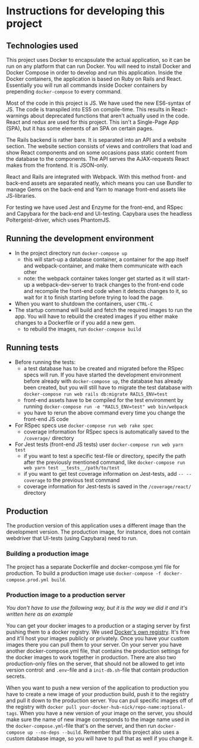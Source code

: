 # Instructions for developing this project
## Technologies used
This project uses Docker to encapsulate the actual application, so it can be run
on any platform that can run Docker. You will need to install Docker and Docker 
Compose in order to develop and run this application. Inside the Docker 
containers, the application is based on Ruby on Rails and React. Essentially you 
will run all commands inside Docker containers by prepending ```docker-compose```
to every command.

Most of the code in this project is JS. We have used the new ES6-syntax of JS.
The code is transpiled into ES5 on compile-time. This results in React-warnings
about deprecated functions that aren't actually used in the code. React and 
redux are used for this project. This isn't a Single-Page App (SPA), but it has 
some elements of an SPA on certain pages. 

The Rails backend is rather bare. It is separated into an API and a website
section. The website section consists of views and controllers that load and show
React components and on some occasions pass static content from the database to
the components. The API serves the AJAX-requests React makes from the frontend.
It is JSON-only.

React and Rails are integrated with Webpack.  With this method front- and back-end
assets are separated neatly, which means you can use Bundler to manage Gems on the
back-end and Yarn to manage front-end assets like JS-libraries.

For testing we have used Jest and Enzyme for the front-end, and RSpec and Capybara
for the back-end and UI-testing. Capybara uses the headless Poltergeist-driver, 
which uses PhantomJS.
## Running the development environment
* In the project directory run ```docker-compose up```
    * this will start-up a database container, a container for the app itself and 
    webpack-container, and make them communicate with each other
    * note: the webpack container takes longer get started as it will start-up
    a webpack-dev-server to track changes to the front-end code and recompile the
    front-end code when it detects changes to it, so wait for it to finish
    starting before trying to load the page.
* When you want to shutdown the containers, user ```CTRL-C```
* The startup command will build and fetch the required images to run the app.
You will have to rebuild the created images if you either make changes to a
Dockerfile or if you add a new gem.
    * to rebuild the images, run ```docker-compose build```

## Running tests
* Before running the tests:
    * a test database has to be created and migrated before the RSpec specs 
    will run. If you have started the development environment before already
    with ```docker-compose up```, the database has already been created, but 
    you will still have to migrate the test database with
    ```docker-compose run web rails db:migrate RAILS_ENV=test```
    * front-end assets have to be compiled for the test environment by running
    ```docker-compose run -e "RAILS_ENV=test" web bin/webpack```
    * you have to rerun the above command every time you change the front-end JS 
    code
* For RSpec specs use ```docker-compose run web rake spec```
    * coverage information for RSpec specs is automatically saved to the 
    ```/coverage/``` directory
* For Jest tests (front-end JS tests) user ```docker-compose run web yarn test``` 
    * if you want to test a specific test-file or directory, specify the path
    after the previously mentioned command, like 
    ```docker-compose run web yarn test __tests__/path/to/test```
    * if you want to get test coverage information on Jest-tests, add 
    ```-- --coverage```
    to the previous test command
    * coverage information for Jest-tests is saved in the ```/coverage/react/```
    directory
    
## Production
The production version of this application uses a different image than the 
development version. The production image, for instance, does not contain 
webdriver that UI-tests (using Capybara) need to run. 
### Building a production image
The project has a separate Dockerfile and docker-compose.yml file for production.
To build a production image use 
```docker-compose -f docker-compose.prod.yml build```.
### Production image to a production server
_You don't have to use the following way, but it is the way we did it and it's 
written here as an example_

You can get your docker images to a production or a staging server  by first 
pushing them to a docker registry. We used 
[Docker's own registry](http://hub.docker.com). It's free and it'll host your
images publicly or privately. Once you have your custom images there you can
pull them to your server. On your server you have another docker-compose.yml file,
that contains the production settings for the docker images to work together in
production. There are also two production-only files on the server, that should
not be allowed to get into version control: and ```.env```-file and a 
```init-db.sh```-file that contain production secrets.

When you want to push a new version of the application to production you have to
create a new image of your production build, push it to the registry and pull it
down to the production server. You can pull specific images off of the registry 
with ```docker pull your-docker-hub-nick/repo-name:optional-tags```. When you have
a new version of your image on the server, you should make sure the name of new
image corresponds to the image name used in the ```docker-compose.yml```-file
that's on the server, and then run ```docker-compose up --no-deps --build```.
Remember that this project also uses a custom database image, so you will have to 
pull that as well if you change it.
